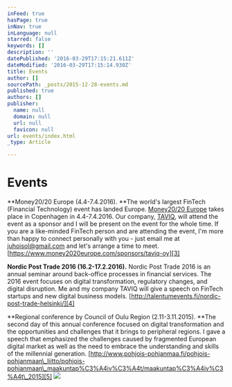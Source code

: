 ```yaml
---
inFeed: true
hasPage: true
inNav: true
inLanguage: null
starred: false
keywords: []
description: ''
datePublished: '2016-03-29T17:15:21.611Z'
dateModified: '2016-03-29T17:15:14.930Z'
title: Events
author: []
sourcePath: _posts/2015-12-28-events.md
published: true
authors: []
publisher:
  name: null
  domain: null
  url: null
  favicon: null
url: events/index.html
_type: Article

---
```

# Events

**Money20/20 Europe (4.4-7.4.2016). **The world's largest FinTech (Financial Technology) event has landed Europe. [Money20/20 Europe][0] takes place in Copenhagen in 4.4-7.4.2016\.  Our company, [TAVIQ][1], will attend the event as a sponsor and I will be present on the event for the whole time. If you are a like-minded FinTech person and are attending the event, I'm more than happy to connect personally with you - just email me at 
[juhoisol@gmail.com][2] and let's arrange a time to meet. [https://www.money2020europe.com/sponsors/taviq-oy][3]

**Nordic Post Trade 2016 (16.2-17.2.2016).** Nordic Post Trade 2016 is an annual seminar around back-office processes in financial services. The 2016 event focuses on digital transformation, regulatory changes, and digital disruption. Me and my company TAVIQ will give a speech on FinTech startups and new digital business models. [http://talentumevents.fi/nordic-post-trade-helsinki/][4]

**Regional conference by Council of Oulu Region (2.11-3.11.2015). **The second day of this annual conference focused on digital transformation and the opportunities and challenges that it brings to peripheral regions. I gave a speech that emphasized the challenges caused by fragmented European digital market as well as the need to embrace the understanding and skills of the millennial generation. [http://www.pohjois-pohjanmaa.fi/pohjois-pohjanmaan\_liitto/pohjois-pohjanmaan\_maakuntap%C3%A4iv%C3%A4t/maakuntap%C3%A4iv%C3%A4t\_2015][5]
![](https://the-grid-user-content.s3-us-west-2.amazonaws.com/89319468-2e1c-48d8-98ef-e41373c5357d.jpg)

[0]: https://www.money2020europe.com/
[1]: http://taviqinvesting.com/
[2]: mailto:juhoisol@gmail.com
[3]: https://www.money2020europe.com/sponsors/taviq-oy
[4]: http://talentumevents.fi/nordic-post-trade-helsinki/
[5]: http://www.pohjois-pohjanmaa.fi/pohjois-pohjanmaan_liitto/pohjois-pohjanmaan_maakuntap%C3%A4iv%C3%A4t/maakuntap%C3%A4iv%C3%A4t_2015